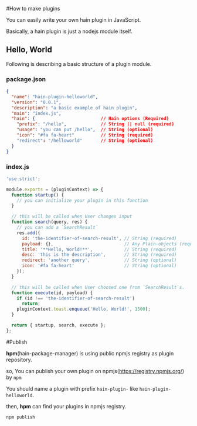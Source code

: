 #How to make plugins

You can easily write your own hain plugin in JavaScript.

Basically, a hain plugin is just a nodejs module itself.



## Hello, World

Following is describing a basic structure of a plugin module.

### package.json

```json
{
  "name": "hain-plugin-helloworld",
  "version": "0.0.1",
  "description": "a basic example of hain plugin",
  "main": "index.js",
  "hain": {                         // Hain options (Required)
    "prefix": "/hello",             // String || null (required)
    "usage": "you can put /hello",  // String (optional)
    "icon": "#fa fa-heart"          // String (required)
    "redirect": "/helloworld"       // String (optional)
  }
}
```

### index.js

```javascript
'use strict';

module.exports = (pluginContext) => {
  function startup() {
    // you can initialize your plugin in this function
  }

  // this will be called when User changes input 
  function search(query, res) {
    // you can add a `SearchResult`
    res.add({
      id: 'the-identifier-of-search-result', // String (required)
      payload: {},                           // Any Plain-objects (required)
      title: '**Hello, World!**',            // String (required)
      desc: 'this is the description',       // String (required)
      redirect: 'another query',             // String (optional)
      icon: '#fa fa-heart'                   // String (optional)
    });
  }

  // this will be called when User choosed one from `SearchResult`s.
  function execute(id, payload) {
    if (id !== 'the-identifier-of-search-result')
      return;
    pluginContext.toast.enqueue('Hello, World!', 1500);
  }

  return { startup, search, execute };
};
```



#Publish

**hpm**(hain-package-manager) is using public npmjs registry as plugin repository.

so, You can publish your own plugin on npmjs(https://registry.npmjs.org/) by `npm`



You should name a plugin with prefix `hain-plugin-` like `hain-plugin-helloworld`.

then, **hpm** can find your plugins in npmjs registry.

```
npm publish
```

